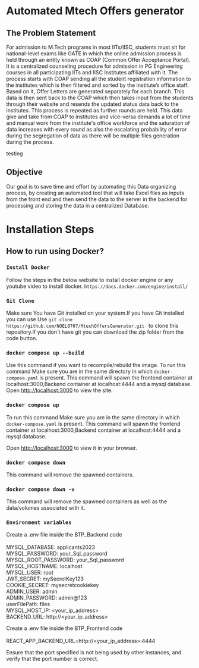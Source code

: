 # Automated Mtech Offers generator

## The Problem Statement

For admission to M.Tech programs in most IITs/IISC, students must sit for national-level exams like GATE in which the online admission process is held through an entity known as COAP (Common Offer Acceptance Portal). It is a centralized counseling procedure for admission in PG Engineering courses in all participating IITs and IISC Institutes affiliated with it.
The process starts with COAP sending all the student registration information to the institutes which is then filtered and sorted by the institute’s office staff. Based on it, Offer Letters are generated separately for each branch. This data is then sent back to the COAP which then takes input from the students through their website and resends the updated status data back to the institutes. This process is repeated as further rounds are held.
This data give and take from COAP to institutes and vice-versa demands a lot of time and manual work from the institute's office workforce and the saturation of data increases with every round as also the escalating probability of error during the segregation of data as there will be multiple files generation during the process.

testing
## Objective

Our goal is to save time and effort by automating this Data organizing process, by creating an automated tool that will take Excel files as inputs from the front end and then send the data to the server in the backend for processing and storing the data in a centralized Database.

# Installation Steps

## How to run using Docker?

### `Install Docker`

Follow the steps in the below website to install docker engine or any youtube video to install docker.
`https://docs.docker.com/engine/install/`

### `Git Clone`

Make sure You have Git installed on your system.If you have Git installed you can use Use `git clone https://github.com/NOEL0707/MtechOffersGenerator.git ` to clone this repository.If you don't have git you can download the zip folder from the code button.

### `docker compose up --build`

Use this command if you want to recompile/rebuild the image.
To run this command Make sure you are in the same directory in which `docker-compose.yaml` is present.
This command will spawn the frontend container at localhost:3000,Backend container at localhost:4444 and a mysql database.
Open [http://localhost:3000](http://localhost:3000) to view the site.

### `docker compose up`

To run this command Make sure you are in the same directory in which `docker-compose.yaml` is present.
This command will spawn the frontend container at localhost:3000,Backend container at localhost:4444 and a mysql database.

Open [http://localhost:3000](http://localhost:3000) to view it in your browser.

### `docker compose down`

This command will remove the spawned containers.

### `docker compose down -v`

This command will remove the spawned containers as well as the data/volumes associated with it.

### `Environment variables`

Create a .env file inside the BTP_Backend code
<br>
<br>
MYSQL_DATABASE: applicants2023 <br>
MYSQL_PASSWORD: your_Sql_password<br>
MYSQL_ROOT_PASSWORD: your_Sql_password<br>
MYSQL_HOSTNAME: localhost<br>
MYSQL_USER: root<br>
JWT_SECRET: mySecretKey123<br>
COOKIE_SECRET: mysecretcookiekey<br>
ADMIN_USER: admin<br>
ADMIN_PASSWORD: admin@123<br>
userFilePath: files<br>
MYSQL_HOST_IP: <your_ip_address><br>
BACKEND_URL: http://<your_ip_address>

Create a .env file inside the BTP_Frontend code
<br>
<br>
REACT_APP_BACKEND_URL=http://<your_ip_address>:4444

Ensure that the port specified is not being used by other instances, and verify that the port number is correct.
